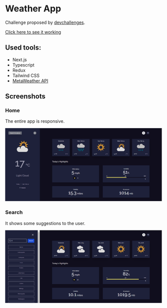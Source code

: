 # Weather App

Challenge proposed by [devchallenges](https://devchallenges.io).

[Click here to see it working](https://weather-app-devchallenges.vercel.app/)

## Used tools:

- Next.js
- Typescript
- Redux
- Tailwind CSS
- [MetaWeather API](https://www.metaweather.com/api/)

## Screenshots
### Home
The entire app is responsive.

![Weather App Home](/public/screenshots/home-madrid.png)

### Search
It shows some suggestions to the user.

![Weather App Search Form](/public/screenshots/search-suggestions.png)